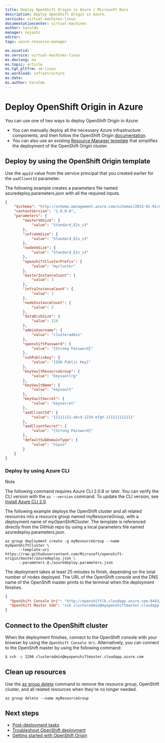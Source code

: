 ```yaml
---
title: Deploy OpenShift Origin in Azure | Microsoft Docs
description: Deploy OpenShift Origin in Azure.
services: virtual-machines-linux
documentationcenter: virtual-machines
author: haroldw
manager: najoshi
editor: 
tags: azure-resource-manager

ms.assetid: 
ms.service: virtual-machines-linux
ms.devlang: na
ms.topic: article
ms.tgt_pltfrm: vm-linux
ms.workload: infrastructure
ms.date: 
ms.author: haroldw
---
```


# Deploy OpenShift Origin in Azure

You can use one of two ways to deploy OpenShift Origin in Azure:

- You can manually deploy all the necessary Azure infrastructure components, and then follow the OpenShift Origin [documentation](https://docs.openshift.org/3.6/welcome/index.html).
- You can also use an existing [Resource Manager template](https://github.com/Microsoft/openshift-origin) that simplifies the deployment of the OpenShift Origin cluster.

## Deploy by using the OpenShift Origin template

Use the `appId` value from the service principal that you created earlier for the `aadClientId` parameter.

The following example creates a parameters file named azuredeploy.parameters.json with all the required inputs.

```json
{
    "$schema": "http://schema.management.azure.com/schemas/2015-01-01/deploymentParameters.json#",
    "contentVersion": "1.0.0.0",
    "parameters": {
        "masterVmSize": {
            "value": "Standard_E2s_v3"
        },
        "infraVmSize": {
            "value": "Standard_E2s_v3"
        },
        "nodeVmSize": {
            "value": "Standard_E2s_v3"
        },
        "openshiftClusterPrefix": {
            "value": "mycluster"
        },
        "masterInstanceCount": {
            "value": 3
        },
        "infraInstanceCount": {
            "value": 2
        },
        "nodeInstanceCount": {
            "value": 2
        },
        "dataDiskSize": {
            "value": 128
        },
        "adminUsername": {
            "value": "clusteradmin"
        },
        "openshiftPassword": {
            "value": "{Strong Password}"
        },
        "sshPublicKey": {
            "value": "{SSH Public Key}"
        },
        "keyVaultResourceGroup": {
            "value": "keyvaultrg"
        },
        "keyVaultName": {
            "value": "keyvault"
        },
        "keyVaultSecret": {
            "value": "keysecret"
        },
        "aadClientId": {
            "value": "11111111-abcd-1234-efgh-111111111111"
        },
        "aadClientSecret": {
            "value": "{Strong Password}"
        },
        "defaultSubDomainType": {
            "value": "nipio"
        }
    }
}
```

### Deploy by using Azure CLI


> [!NOTE] 
> The following command requires Azure CLI 2.0.8 or later. You can verify the CLI version with the `az --version` command. To update the CLI version, see [Install Azure CLI 2.0](https://docs.microsoft.com/cli/azure/install-azure-cli?view=azure-cli-latest).

The following example deploys the OpenShift cluster and all related resources into a resource group named myResourceGroup, with a deployment name of myOpenShiftCluster. The template is referenced directly from the GitHub repo by using a local parameters file named azuredeploy.parameters.json.

```azurecli 
az group deployment create -g myResourceGroup --name myOpenShiftCluster \
      --template-uri https://raw.githubusercontent.com/Microsoft/openshift-origin/master/azuredeploy.json \
      --parameters @./azuredeploy.parameters.json
```

The deployment takes at least 25 minutes to finish, depending on the total number of nodes deployed. The URL of the OpenShift console and the DNS name of the OpenShift master prints to the terminal when the deployment finishes.

```json
{
  "OpenShift Console Uri": "http://openshiftlb.cloudapp.azure.com:8443/console",
  "OpenShift Master SSH": "ssh clusteradmin@myopenshiftmaster.cloudapp.azure.com -p 2200"
}
```

## Connect to the OpenShift cluster

When the deployment finishes, connect to the OpenShift console with your browser by using the `OpenShift Console Uri`. Alternatively, you can connect to the OpenShift master by using the following command:

```bash
$ ssh -p 2200 clusteradmin@myopenshiftmaster.cloudapp.azure.com
```

## Clean up resources

Use the [az group delete](/cli/azure/group#az_group_delete) command to remove the resource group, OpenShift cluster, and all related resources when they're no longer needed.

```azurecli 
az group delete --name myResourceGroup
```

## Next steps

- [Post-deployment tasks](./openshift-post-deployment.md)
- [Troubleshoot OpenShift deployment](./openshift-troubleshooting.md)
- [Getting started with OpenShift Origin](https://docs.openshift.org/latest/getting_started/index.html)
